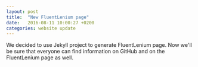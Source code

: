 ```yaml
---
layout: post
title:  "New FluentLenium page"
date:   2016-08-11 10:00:27 +0200
categories: website update
---
```


We decided to use Jekyll project to generate FluentLenium page.
Now we'll be sure that everyone can find information on GitHub and on the FluentLenium page as well.
